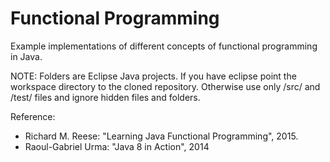 # Functional Programming

Example implementations of different concepts of functional programming in Java.

NOTE: Folders are Eclipse Java projects. If you have eclipse point the workspace directory to the cloned repository.
Otherwise use only /src/ and /test/ files and ignore hidden files and folders.

Reference: 
- Richard M. Reese: "Learning Java Functional Programming", 2015.
- Raoul-Gabriel Urma: "Java 8 in Action", 2014
